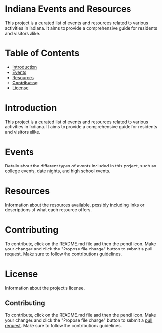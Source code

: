# Indiana Events and Resources

This project is a curated list of events and resources related to various activities in Indiana. It aims to provide a comprehensive guide for residents and visitors alike.

# Table of Contents

- [Introduction](#introduction)
- [Events](#events)
- [Resources](#resources)
- [Contributing](#contributing)
- [License](#license)


# Introduction
This project is a curated list of events and resources related to various activities in Indiana. It aims to provide a comprehensive guide for residents and visitors alike.

# Events
Details about the different types of events included in this project, such as college events, date nights, and high school events.

# Resources
Information about the resources available, possibly including links or descriptions of what each resource offers.

# Contributing
To contribute, click on the README.md file and then the pencil icon. Make your changes and click the "Propose file change" button to submit a pull request. Make sure to follow the contributions guidelines.

# License
Information about the project's license.


## Contributing

To contribute, click on the README.md file and then the pencil icon. Make your changes and click the "Propose file change" button to submit a [pull request](https://docs.github.com/en/pull-requests/collaborating-with-pull-requests/proposing-changes-to-your-work-with-pull-requests/about-pull-requests). Make sure to follow the contributions guidelines.
